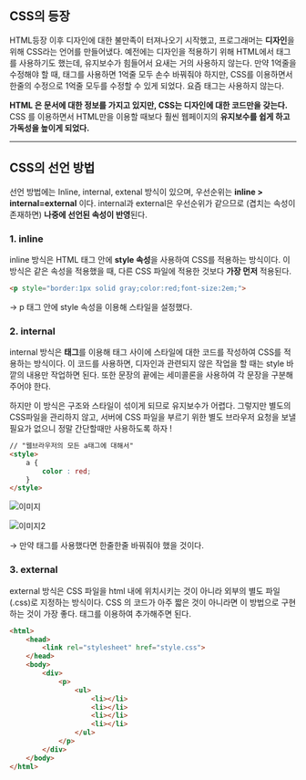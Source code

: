 ## CSS의 등장
HTML등장 이후 디자인에 대한 불만족이 터져나오기 시작했고, 프로그래머는 **디자인**을 위해 CSS라는 언어를 만들어냈다. 예전에는 디자인을 적용하기 위해 HTML에서 <font>태그를 사용하기도 했는데, 유지보수가 힘들어서 요새는 거의 사용하지 않는다. 만약 1억줄을 수정해야 할 때, <font>태그를 사용하면 1억줄 모두 손수 바꿔줘야 하지만, CSS를 이용하면서 한줄의 수정으로 1억줄 모두를 수정할 수 있게 되었다. 요즘 <font> 태그는 사용하지 않는다.

**HTML 은 문서에 대한 정보를 가지고 있지만, CSS는 디자인에 대한 코드만을 갖는다.** CSS 를 이용하면서 HTML만을 이용할 때보다 훨씬 웹페이지의 **유지보수를 쉽게 하고 가독성을 높이게 되었다.**

---

## CSS의 선언 방법

선언 방법에는 Inline, internal, extenal 방식이 있으며, 우선순위는 **inline > internal=external** 이다. internal과 external은 우선순위가 같으므로 (겹치는 속성이 존재하면) **나중에 선언된 속성이 반영**된다.

### 1. inline

inline 방식은 HTML 태그 안에 **style 속성**을 사용하여 CSS를 적용하는 방식이다. 이 방식은 같은 속성을 적용했을 때, 다른 CSS 파일에 적용한 것보다 **가장 먼저** 적용된다.

```html
<p style="border:1px solid gray;color:red;font-size:2em;">
```

→ p 태그 안에 style 속성을 이용해 스타일을 설정했다.

### 2. internal

internal 방식은 **<style> ~ </style> 태그**를 이용해 태그 사이에 스타일에 대한 코드를 작성하여 CSS를 적용하는 방식이다. 이 코드를 사용하면, 디자인과 관련되지 않은 작업을 할 때는 style 바깥의 내용만 작업하면 된다. 또한 문장의 끝에는 세미콜론을 사용하여 각 문장을 구분해주어야 한다.

하지만 이 방식은 구조와 스타일이 섞이게 되므로 유지보수가 어렵다. 그렇지만 별도의 CSS파일을 관리하지 않고, 서버에 CSS 파일을 부르기 위한 별도 브라우저 요청을 보낼 필요가 없으니 정말 간단할때만 사용하도록 하자 !

```html
// "웹브라우저의 모든 a태그에 대해서"
<style>
	a {
		color : red;
	}
</style>
```

![이미지](https://user-images.githubusercontent.com/68391767/103755776-b558c980-5051-11eb-9597-011609e5caf0.png
)

![이미지2](https://user-images.githubusercontent.com/68391767/103755915-f51fb100-5051-11eb-90fd-368a5e9710a5.png)

→ 만약 <font> 태그를 사용했다면 한줄한줄 바꿔줘야 했을 것이다.

### 3. external

external 방식은 CSS 파일을 html 내에 위치시키는 것이 아니라 외부의 별도 파일(.css)로 지정하는 방식이다. CSS 의 코드가 아주 짧은 것이 아니라면 이 방법으로 구현하는 것이 가장 좋다. <link> 태그를 이용하여 추가해주면 된다.

```html
<html>
	<head>
		<link rel="stylesheet" href="style.css">
	</head>
	<body>
		<div>
			<p>
				<ul>
					<li></li>
					<li></li>
					<li></li>
					<li></li>
				</ul>
			</p>
		</div>
	</body>
</html>
```
